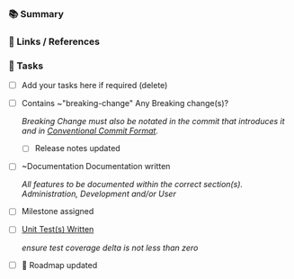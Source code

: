 ### :books: Summary
<!-- your summary here emojis ref: https://github.com/yodamad/gitlab-emoji -->



### :link: Links / References
<!-- 

    using a list as any links to other references or links as required. if relevent, describe the link/reference

    Include any issues or related merge requests. Note: dependent MR's also to be added to "Merge request dependencies"

-->



### :construction_worker: Tasks

 - [ ] Add your tasks here if required (delete)

<!-- dont remove tasks below strike through including the checkbox by enclosing in double tidle '~~' -->

- [ ] Contains ~"breaking-change" Any Breaking change(s)?

    _Breaking Change must also be notated in the commit that introduces it and in [Conventional Commit Format](https://www.conventionalcommits.org/en/v1.0.0/)._

    - [ ] Release notes updated

- [ ] ~Documentation Documentation written

    _All features to be documented within the correct section(s). Administration, Development and/or User_

- [ ] Milestone assigned

- [ ] [Unit Test(s) Written](https://nofusscomputing.com/projects/centurion_erp/development/testing/)

    _ensure test coverage delta is not less than zero_

- [ ] :page_facing_up: Roadmap updated
